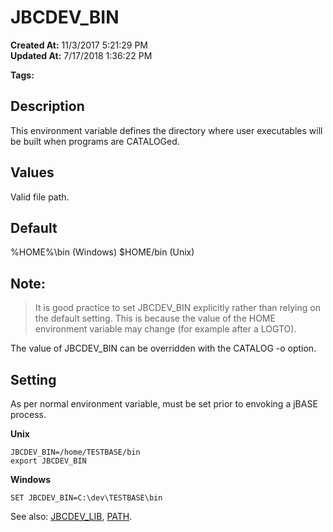 # JBCDEV_BIN

**Created At:** 11/3/2017 5:21:29 PM  
**Updated At:** 7/17/2018 1:36:22 PM  

**Tags:**
<badge text='environment variables' vertical='middle' />

## Description

This environment variable defines the directory where user executables will be built when programs are CATALOGed.

## 


## Values

Valid file path.

## 


## Default

%HOME%\bin (Windows)
$HOME/bin (Unix)

## Note:


> It is good practice to set JBCDEV\_BIN explicitly rather than relying on the default setting. This is because the value of the HOME environment variable may change (for example after a LOGTO).


The value of JBCDEV\_BIN can be overridden with the CATALOG -o option.



## Setting

As per normal environment variable, must be set prior to envoking a jBASE process.

**Unix**

```
JBCDEV_BIN=/home/TESTBASE/bin
export JBCDEV_BIN
```



**Windows**

```
SET JBCDEV_BIN=C:\dev\TESTBASE\bin
```



See also: [JBCDEV\_LIB](jbcdev_lib), [PATH](path).
